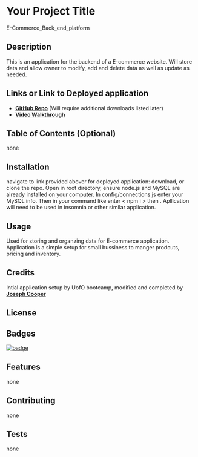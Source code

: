 
# Your Project Title
  
E-Commerce_Back_end_platform
  
## Description 
      
This is an application for the backend of a E-commerce website. Will store data and allow owner to modify, add and delete data as well as update as needed.
      
## Links or Link to Deployed application

- **[GitHub Repo](https://github.com/JosephJamesCoop/E-Commerce_Back_End_Platform)** (Will require additional downloads listed later)
- **[Video Walkthrough](https://drive.google.com/file/d/1vz4jR7vxXBQRZ7B6X1g3AY23pwSgeGWB/view)**

## Table of Contents (Optional)
      
none
      
## Installation
      
navigate to link provided abover for deployed application: download, or clone the repo. Open in root directory, ensure node.js and MySQL are already installed on your computer. In config/connections.js enter your MySQL info. Then in your command like enter < npm i > then <npm start>. Apllication will need to be used in insomnia or other similar application.
      
      
## Usage 
      
Used for storing and organzing data for E-commerce application. Application is a simple setup for small bussiness to manger prodcuts, pricing and inventory.
      
      
## Credits
      
Intial application setup by UofO bootcamp, modified and completed by **[Joseph Cooper](https://github.com/JosephJamesCoop)**
      
      
## License
      
      
## Badges
      
[![badge](https://img.shields.io/badge/MySQL-Sequelize-red)]() 
   
   
## Features
      
none
      
## Contributing
      
none
      
      
## Tests
      
none
      
  